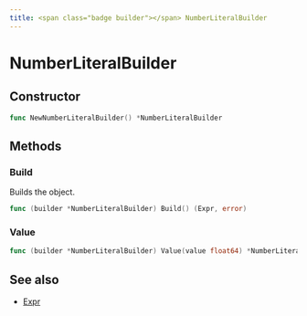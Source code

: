 ```yaml
---
title: <span class="badge builder"></span> NumberLiteralBuilder
---
```

# <span class="badge builder"></span> NumberLiteralBuilder

## Constructor

```go
func NewNumberLiteralBuilder() *NumberLiteralBuilder
```
## Methods

### <span class="badge object-method"></span> Build

Builds the object.

```go
func (builder *NumberLiteralBuilder) Build() (Expr, error)
```

### <span class="badge object-method"></span> Value

```go
func (builder *NumberLiteralBuilder) Value(value float64) *NumberLiteralBuilder
```

## See also

 * <span class="badge object-type-ref"></span> [Expr](./object-Expr.md)
